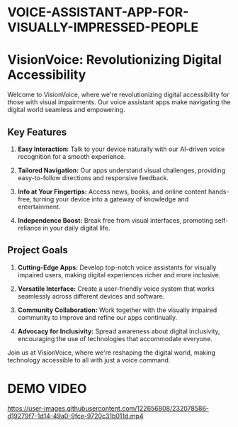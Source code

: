 # VOICE-ASSISTANT-APP-FOR-VISUALLY-IMPRESSED-PEOPLE


# VisionVoice: Revolutionizing Digital Accessibility

Welcome to VisionVoice, where we're revolutionizing digital accessibility for those with visual impairments. Our voice assistant apps make navigating the digital world seamless and empowering.

## Key Features

1. **Easy Interaction:** Talk to your device naturally with our AI-driven voice recognition for a smooth experience.

2. **Tailored Navigation:** Our apps understand visual challenges, providing easy-to-follow directions and responsive feedback.

3. **Info at Your Fingertips:** Access news, books, and online content hands-free, turning your device into a gateway of knowledge and entertainment.

4. **Independence Boost:** Break free from visual interfaces, promoting self-reliance in your daily digital life.

## Project Goals

1. **Cutting-Edge Apps:** Develop top-notch voice assistants for visually impaired users, making digital experiences richer and more inclusive.

2. **Versatile Interface:** Create a user-friendly voice system that works seamlessly across different devices and software.

3. **Community Collaboration:** Work together with the visually impaired community to improve and refine our apps continually.

4. **Advocacy for Inclusivity:** Spread awareness about digital inclusivity, encouraging the use of technologies that accommodate everyone.

Join us at VisionVoice, where we're reshaping the digital world, making technology accessible to all with just a voice command.



# DEMO VIDEO
https://user-images.githubusercontent.com/122656808/232078586-d19279f7-1d14-49a0-9fce-9720c31b011d.mp4

